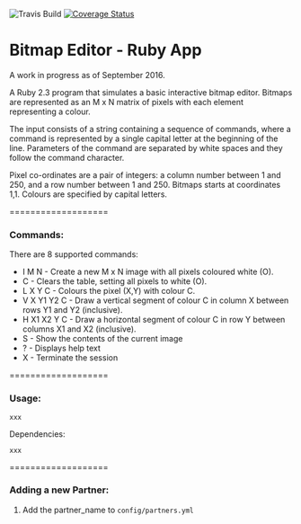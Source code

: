 ![Travis Build](https://travis-ci.org/benhawker/bm-editor.svg?branch=master)
[![Coverage Status](https://coveralls.io/repos/benhawker/bm-editor/badge.svg?branch=master&service=github)](https://coveralls.io/github/benhawker/bm-editor?branch=master)

# Bitmap Editor - Ruby App

A work in progress as of September 2016.

A Ruby 2.3 program that simulates a basic interactive bitmap editor. Bitmaps are represented as an M x N matrix of pixels with each element representing a colour.

The input consists of a string containing a sequence of commands, where a command is represented by a single capital letter at the beginning of the line. Parameters of the command are separated by white spaces and they follow the command character.

Pixel co-ordinates are a pair of integers: a column number between 1 and 250, and a row number between 1 and 250. Bitmaps starts at coordinates 1,1. Colours are specified by capital letters.

===================

### Commands:

There are 8 supported commands:

* I M N - Create a new M x N image with all pixels coloured white (O).
* C - Clears the table, setting all pixels to white (O).
* L X Y C - Colours the pixel (X,Y) with colour C.
* V X Y1 Y2 C - Draw a vertical segment of colour C in column X between rows Y1 and Y2 (inclusive).
* H X1 X2 Y C - Draw a horizontal segment of colour C in row Y between columns X1 and X2 (inclusive).
* S - Show the contents of the current image
* ? - Displays help text
* X - Terminate the session


===================

### Usage:

```
xxx

```

Dependencies:

```
xxx
```

===================

### Adding a new Partner:

1) Add the partner_name to `config/partners.yml`